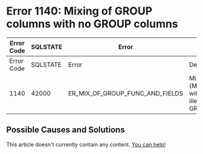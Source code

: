
# Error 1140: Mixing of GROUP columns with no GROUP columns


| Error Code | SQLSTATE | Error | Description |
| --- | --- | --- | --- |
| Error Code | SQLSTATE | Error | Description |
| 1140 | 42000 | ER_MIX_OF_GROUP_FUNC_AND_FIELDS | Mixing of GROUP columns (MIN(),MAX(),COUNT(),...) with no GROUP columns is illegal if there is no GROUP BY clause |




## Possible Causes and Solutions


This article doesn't currently contain any content. [You can help!](/en/writing-and-editing-knowledge-base-articles/)

